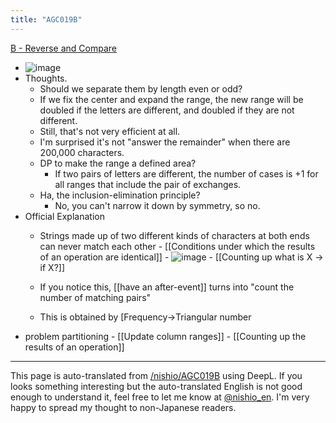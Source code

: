 ```yaml
---
title: "AGC019B"
---
```


[B - Reverse and Compare](https://atcoder.jp/contests/agc019/tasks/agc019_b)
- ![image](https://gyazo.com/0f9d4abc0da3abe12d279a7e8d78c384/thumb/1000)
- Thoughts.
    - Should we separate them by length even or odd?
    - If we fix the center and expand the range, the new range will be doubled if the letters are different, and doubled if they are not different.
    - Still, that's not very efficient at all.
    - I'm surprised it's not "answer the remainder" when there are 200,000 characters.
    - DP to make the range a defined area?
        - If two pairs of letters are different, the number of cases is +1 for all ranges that include the pair of exchanges.
    - Ha, the inclusion-elimination principle?
        - No, you can't narrow it down by symmetry, so no.
- Official Explanation
    - Strings made up of two different kinds of characters at both ends can never match each other
            - [[Conditions under which the results of an operation are identical]]
            - ![image](https://gyazo.com/a6db0731133b26e95552e75a13baa401/thumb/1000)
                - [[Counting up what is X -> if X?]]

    - If you notice this, [[have an after-event]] turns into "count the number of matching pairs"
    - This is obtained by [Frequency→Triangular number
- problem partitioning
        - [[Update column ranges]]
        - [[Counting up the results of an operation]]


---
This page is auto-translated from [/nishio/AGC019B](https://scrapbox.io/nishio/AGC019B) using DeepL. If you looks something interesting but the auto-translated English is not good enough to understand it, feel free to let me know at [@nishio_en](https://twitter.com/nishio_en). I'm very happy to spread my thought to non-Japanese readers.